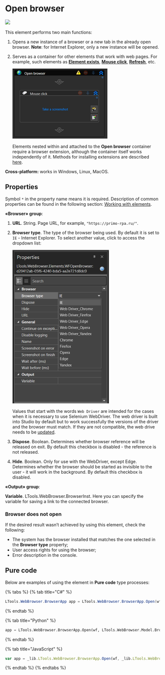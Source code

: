 # Open browser

![](../../../.gitbook/assets/open\_browser.png)

This element performs two main functions:
1. Opens a new instance of a browser or a new tab in the already open browser. **Note**: for Internet Explorer, only a new instance will be opened. 
2. Serves as a container for other elements that work with web pages. For example, such elements as [**Element exists**](https://docs.primo-rpa.ru/primo-rpa-eng/g_elements/el_basic/els_uiinteraction/el_exists), [**Mouse click**](https://docs.primo-rpa.ru/primo-rpa-eng/g_elements/el_basic/els_uiinteraction/el_click), [**Refresh**](https://docs.primo-rpa.ru/primo-rpa-eng/g_elements/el_basic/els_browser/el_refresh), etc.


   ![](<../../../.gitbook/assets/OpenBrowser-as-container-cropped.png>)

   Elements nested within and attached to the **Open browser** container require a browser extension, although the container itself works independently of it. Methods for installing extensions are described [here](https://docs.primo-rpa.ru/primo-rpa-eng/primo-studio/settings/plugin-install).

**Cross-platform:** works in Windows, Linux, MacOS.
   
## Properties
Symbol `*` in the property name means it is required. Description of common properties can be found in the following section: [Working with elements](https://docs.primo-rpa.ru/primo-rpa-eng/primo-studio/elements).

**«Browser» group**:

1. **URL**. String. Page URL, for example, `"https://primo-rpa.ru/"`.
2. **Browser type**. The type of the browser being used. By default it is set to `IE` - Internet Explorer. To select another value, click to access the dropdown list:

   ![](<../../../.gitbook/assets/BrowserTypes.PNG>)

   Values that start with the words `Web Driver` are intended for the cases when it is necessary to use Selenium WebDriver. The web driver is built into Studio by default but to work successfully the versions of the driver and the browser must match. If they are not compatible, the web drive needs to be [updated](https://docs.primo-rpa.ru/primo-rpa-eng/primo-studio/settings/update-web-driver).
   
4. **Dispose**. Boolean. Determines whether browser reference will be released on exit. By default this checkbox is disabled - the reference is not released. 
5. **Hide**. Boolean. Only for use with the WebDriver, except Edge. Determines whether the browser should be started as invisible to the user - it will work in the background. By default this checkbox is disabled. 
 
**«Output» group**:

**Variable**. LTools.WebBrowser.BrowserInst. Here you can specify the variable for saving a link to the connected browser. 

### Browser does not open

If the desired result wasn’t achieved by using this element, check the following:

- The system has the browser installed that matches the one selected in the **Browser type** property;
- User access rights for using the browser;
- Error description in the console.

## Pure code

Below are examples of using the element in **Pure code** type processes:

{% tabs %}
{% tab title="C#" %}
```csharp
LTools.WebBrowser.BrowserApp app = LTools.WebBrowser.BrowserApp.Open(wf, LTools.WebBrowser.Model.BrowserTypes.IE);
```
{% endtab %}

{% tab title="Python" %}
```python
app = LTools.WebBrowser.BrowserApp.Open(wf, LTools.WebBrowser.Model.BrowserTypes.IE)
```
{% endtab %}

{% tab title="JavaScript" %}
```javascript
var app = _lib.LTools.WebBrowser.BrowserApp.Open(wf, _lib.LTools.WebBrowser.Model.BrowserTypes.IE);
```
{% endtab %}
{% endtabs %}
